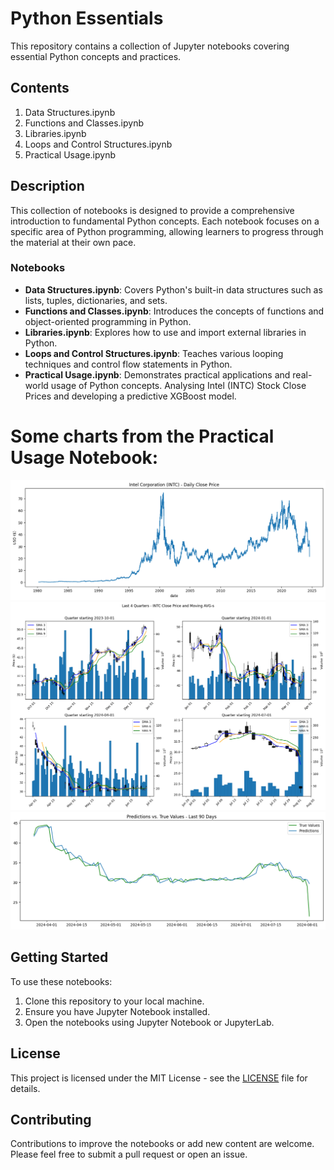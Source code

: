 # Python Essentials

This repository contains a collection of Jupyter notebooks covering essential Python concepts and practices.

## Contents

1. Data Structures.ipynb
2. Functions and Classes.ipynb
3. Libraries.ipynb
4. Loops and Control Structures.ipynb
5. Practical Usage.ipynb

## Description

This collection of notebooks is designed to provide a comprehensive introduction to fundamental Python concepts. Each notebook focuses on a specific area of Python programming, allowing learners to progress through the material at their own pace.

### Notebooks

- **Data Structures.ipynb**: Covers Python's built-in data structures such as lists, tuples, dictionaries, and sets.
- **Functions and Classes.ipynb**: Introduces the concepts of functions and object-oriented programming in Python.
- **Libraries.ipynb**: Explores how to use and import external libraries in Python.
- **Loops and Control Structures.ipynb**: Teaches various looping techniques and control flow statements in Python.
- **Practical Usage.ipynb**: Demonstrates practical applications and real-world usage of Python concepts. Analysing Intel (INTC) Stock Close Prices and developing a predictive XGBoost model.

# Some charts from the Practical Usage Notebook:

![Intel Corporation (INTC) - Daily Close Price](data/charts/intc_daily_close_price.png)
![Last 4 Quarters - INTC Close Price and Moving AVG-s](data/charts/last_4_quarters.png)
![XGBRegressor - INTC Close price last 90 day daily prediction](data/charts/last_90_day_prediction.png)


## Getting Started

To use these notebooks:

1. Clone this repository to your local machine.
2. Ensure you have Jupyter Notebook installed.
3. Open the notebooks using Jupyter Notebook or JupyterLab.

## License

This project is licensed under the MIT License - see the [LICENSE](LICENSE) file for details.

## Contributing

Contributions to improve the notebooks or add new content are welcome. Please feel free to submit a pull request or open an issue.
